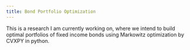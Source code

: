 ```yaml
---
title: Bond Portfolio Optimization
---
```


This is a research I am currently working on, where we intend to build optimal portfolios of fixed income bonds using Markowitz optimization by CVXPY in python.